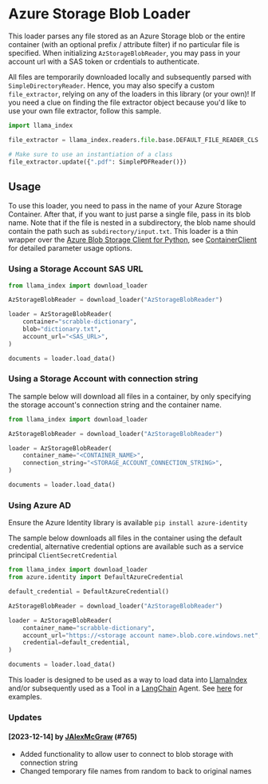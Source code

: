 # Azure Storage Blob Loader

This loader parses any file stored as an Azure Storage blob or the entire container (with an optional prefix / attribute filter) if no particular file is specified. When initializing `AzStorageBlobReader`, you may pass in your account url with a SAS token or crdentials to authenticate.

All files are temporarily downloaded locally and subsequently parsed with `SimpleDirectoryReader`. Hence, you may also specify a custom `file_extractor`, relying on any of the loaders in this library (or your own)! If you need a clue on finding the file extractor object because you'd like to use your own file extractor, follow this sample.

```python
import llama_index

file_extractor = llama_index.readers.file.base.DEFAULT_FILE_READER_CLS

# Make sure to use an instantiation of a class
file_extractor.update({".pdf": SimplePDFReader()})
```

## Usage

To use this loader, you need to pass in the name of your Azure Storage Container. After that, if you want to just parse a single file, pass in its blob name. Note that if the file is nested in a subdirectory, the blob name should contain the path such as `subdirectory/input.txt`. This loader is a thin wrapper over the [Azure Blob Storage Client for Python](https://learn.microsoft.com/en-us/azure/storage/blobs/storage-quickstart-blobs-python?tabs=managed-identity%2Croles-azure-portal%2Csign-in-azure-cli), see [ContainerClient](https://learn.microsoft.com/en-us/python/api/azure-storage-blob/azure.storage.blob.containerclient?view=azure-python) for detailed parameter usage options.

### Using a Storage Account SAS URL

```python
from llama_index import download_loader

AzStorageBlobReader = download_loader("AzStorageBlobReader")

loader = AzStorageBlobReader(
    container="scrabble-dictionary",
    blob="dictionary.txt",
    account_url="<SAS_URL>",
)

documents = loader.load_data()
```

### Using a Storage Account with connection string

The sample below will download all files in a container, by only specifying the storage account's connection string and the container name.

```python
from llama_index import download_loader

AzStorageBlobReader = download_loader("AzStorageBlobReader")

loader = AzStorageBlobReader(
    container_name="<CONTAINER_NAME>",
    connection_string="<STORAGE_ACCOUNT_CONNECTION_STRING>",
)

documents = loader.load_data()
```

### Using Azure AD

Ensure the Azure Identity library is available `pip install azure-identity`

The sample below downloads all files in the container using the default credential, alternative credential options are available such as a service principal `ClientSecretCredential`

```python
from llama_index import download_loader
from azure.identity import DefaultAzureCredential

default_credential = DefaultAzureCredential()

AzStorageBlobReader = download_loader("AzStorageBlobReader")

loader = AzStorageBlobReader(
    container_name="scrabble-dictionary",
    account_url="https://<storage account name>.blob.core.windows.net",
    credential=default_credential,
)

documents = loader.load_data()
```

This loader is designed to be used as a way to load data into [LlamaIndex](https://github.com/run-llama/llama_index/tree/main/llama_index) and/or subsequently used as a Tool in a [LangChain](https://github.com/hwchase17/langchain) Agent. See [here](https://github.com/emptycrown/llama-hub/tree/main) for examples.

### Updates

#### [2023-12-14] by [JAlexMcGraw](https://github.com/JAlexMcGraw) (#765)

- Added functionality to allow user to connect to blob storage with connection string
- Changed temporary file names from random to back to original names
